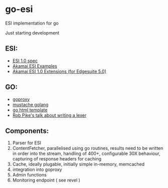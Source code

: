 go-esi
======

ESI implementation for go

Just starting development

ESI:
-----

-  [ESI 1.0 spec](http://www.w3.org/TR/esi-lang)
-  [Akamai ESI Examples](http://esi-examples.akamai.com/)
-  [Akamai ESI 1.0 Extensions (for Edgesuite 5.0)](http://www.akamai.com/dl/technical_publications/akamai_esi_extensions.pdf)
  

GO:
-----

-  [goproxy](https://github.com/elazarl/goproxy)
-  [mustache golang](https://github.com/hoisie/mustache)
-  [go html template](http://golang.org/src/pkg/html/template/)
-  [Rob Pike's talk about writing a lexer](http://www.youtube.com/watch?v=HxaD_trXwRE)


Components:
-----
1. Parser for ESI
2. ContentFetcher, parallelised using go routines, results need to be written in order into the stream, handling of 400+, configurable 30X behaviour, capturing of response headers for caching
3. Cache, ideally plugable, initially simple in-memory, memcached
4. integration into goproxy
5. Admin functions
6. Monitoring endpoint ( see revel )

  

